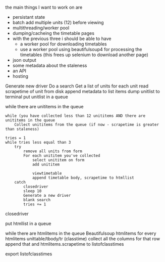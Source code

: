 the main things I want to work on are
- persistant state
- batch add multiple units (12) before viewing
- multithreading/worker pool
- dumping/cacheing the timetable pages
- with the previous three i should be able to have
    - a worker pool for downloading timetables
    - use a worker pool using beautifulsoup4 for processing the timetables (this frees up selenium to download another page)
- json output
- some metadata about the staleness
- an API
- hosting




Generate new driver
Do a search
Get a list of units
for each unit
	read scrapetime of unit from disk
	append metadata to list items
dump unitlist to terminal
put unitlist in a queue

while there are unititems in the queue

	while (you have collected less than 12 unititems AND there are unititems in the queue
		Collect unititems from the queue (if now - scrapetime is greater than staleness)
	
	tries = 1
	while tries less equal than 3
		try
			remove all units from form
			For each unititem you've collected
				select unititem on form
				add unititem
			
				viewtimetable
				append timetable body, scrapetime to htmllist	
		catch
			closedriver
			sleep 10
			Generate a new driver
			blank search
			tries += 1

closedriver
	
put htmllist in a queue

while there are htmlitems in the queue
	Beautifulsoup htmlitems
	for every htmlitems unittable/tbody/tr (classtime)
		collect all the columns for that row
			append that and htmlitems.scrapetime to listofclasstimes

export listofclasstimes
